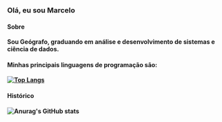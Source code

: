 ### Olá, eu sou Marcelo
<b> 
  
  #### Sobre

  Sou Geógrafo, graduando em análise e desenvolvimento de sistemas e ciência de dados. 
  
  #### Minhas principais linguagens de programação são: 
  
 [![Top Langs](https://github-readme-stats.vercel.app/api/top-langs/?username=marcelorigoto1)](https://github.com/anuraghazra/github-readme-stats)

  #### Histórico 

  ![Anurag's GitHub stats](https://github-readme-stats.vercel.app/api?username=marcelorigoto1&theme=default&show_icons=true)

</b>
